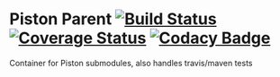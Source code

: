 Piston Parent [![Build Status](https://travis-ci.org/Laxio/PistonParent.svg?branch=master)](https://travis-ci.org/Laxio/PistonParent) [![Coverage Status](https://coveralls.io/repos/github/Laxio/PistonParent/badge.svg?branch=master)](https://coveralls.io/github/Laxio/PistonParent?branch=master) [![Codacy Badge](https://api.codacy.com/project/badge/Grade/c85d421ec3d8497b8a46f0a38dbca19f)](https://www.codacy.com/app/hfoxy/PistonParent?utm_source=github.com&amp;utm_medium=referral&amp;utm_content=Laxio/PistonParent&amp;utm_campaign=Badge_Grade)
=============

Container for Piston submodules, also handles travis/maven tests